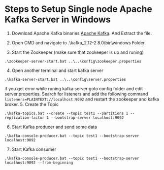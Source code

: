 # Steps to Setup Single node Apache Kafka Server in Windows

1. Download Apache Kafka binaries [Apache Kafka](https://kafka.apache.org/downloads). And Extract the file.

2. Open CMD and navigate to .\kafka_2.12-2.8.0\bin\windows Folder.

3. Start the Zookeeper (make sure that zookeeper is up and runing)
```
.\zookeeper-server-start.bat ..\..\config\zookeeper.properties
```
4. Open another terminal and start kafka server 
```
.\kafka-server-start.bat ..\..\config\server.properties
```
if you get error while runing kafka server goto config folder and edit server.properties. 
Search for listeners and add the following command `listeners=PLAINTEXT://localhost:9092`
and restart the zookeeper and kafka broker.
5. Create the Topic 
```
.\kafka-topics.bat --create --topic test1 --partitions 1 --replication-factor 1 --bootstrap-server localhost:9092
```
6. Start Kafka producer and send some data
```
.\kafka-console-producer.bat --topic test1 --bootstrap-server localhost:9092
```
7. Start Kafka consumer
```
.\kafka-console-producer.bat --topic test1 --bootstrap-server localhost:9092 --from-beginning
```